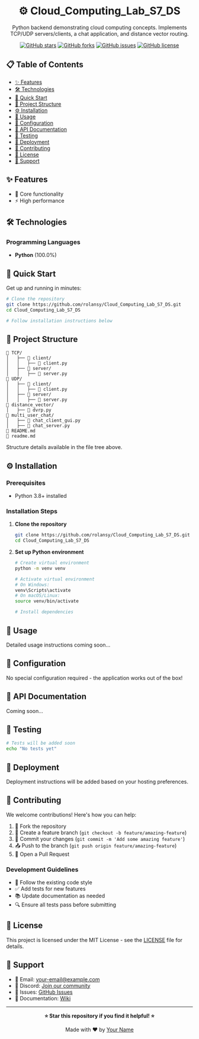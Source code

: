 <div align="center">

# ⚙️ Cloud_Computing_Lab_S7_DS

Python backend demonstrating cloud computing concepts. Implements TCP/UDP servers/clients, a chat application, and distance vector routing.

[![GitHub stars](https://img.shields.io/github/stars/{github_user}/{repo_name})](https://github.com/{github_user}/{repo_name}/stargazers)
[![GitHub forks](https://img.shields.io/github/forks/{github_user}/{repo_name})](https://github.com/{github_user}/{repo_name}/network)
[![GitHub issues](https://img.shields.io/github/issues/{github_user}/{repo_name})](https://github.com/{github_user}/{repo_name}/issues)
[![GitHub license](https://img.shields.io/github/license/{github_user}/{repo_name})](https://github.com/{github_user}/{repo_name}/blob/main/LICENSE)



</div>

## 📋 Table of Contents

- [✨ Features](#-features)
- [🛠️ Technologies](#️-technologies)
- [🚀 Quick Start](#-quick-start)
- [📁 Project Structure](#-project-structure)
- [⚙️ Installation](#️-installation)
- [🎯 Usage](#-usage)
- [🔧 Configuration](#-configuration)
- [📖 API Documentation](#-api-documentation)
- [🧪 Testing](#-testing)
- [🚢 Deployment](#-deployment)
- [🤝 Contributing](#-contributing)
- [📝 License](#-license)
- [💬 Support](#-support)

## ✨ Features

- 🚀 Core functionality
- ⚡ High performance

## 🛠️ Technologies

### Programming Languages

- **Python** (100.0%)


## 🚀 Quick Start

Get up and running in minutes:

```bash
# Clone the repository
git clone https://github.com/rolansy/Cloud_Computing_Lab_S7_DS.git
cd Cloud_Computing_Lab_S7_DS

# Follow installation instructions below
```

## 📁 Project Structure

```
📁 TCP/
│   ├── 📁 client/
│   │   ├── 🐍 client.py
│   ├── 📁 server/
│   │   ├── 🐍 server.py
📁 UDP/
│   ├── 📁 client/
│   │   ├── 🐍 client.py
│   ├── 📁 server/
│   │   ├── 🐍 server.py
📁 distance_vector/
│   ├── 🐍 dvrp.py
📁 multi_user_chat/
│   ├── 🐍 chat_client_gui.py
│   ├── 🐍 chat_server.py
📝 README.md
📝 readme.md
```

Structure details available in the file tree above.

## ⚙️ Installation

### Prerequisites

- Python 3.8+ installed

### Installation Steps

1. **Clone the repository**
   ```bash
   git clone https://github.com/rolansy/Cloud_Computing_Lab_S7_DS.git
   cd Cloud_Computing_Lab_S7_DS
   ```

2. **Set up Python environment**
   ```bash
   # Create virtual environment
   python -m venv venv

   # Activate virtual environment
   # On Windows:
   venv\Scripts\activate
   # On macOS/Linux:
   source venv/bin/activate

   # Install dependencies
   ```


## 🎯 Usage

Detailed usage instructions coming soon...

## 🔧 Configuration

No special configuration required - the application works out of the box!

## 📖 API Documentation

Coming soon...

## 🧪 Testing

```bash
# Tests will be added soon
echo "No tests yet"
```

## 🚢 Deployment

Deployment instructions will be added based on your hosting preferences.

## 🤝 Contributing

We welcome contributions! Here's how you can help:

1. 🍴 Fork the repository
2. 🌿 Create a feature branch (`git checkout -b feature/amazing-feature`)
3. 💾 Commit your changes (`git commit -m 'Add some amazing feature'`)
4. 📤 Push to the branch (`git push origin feature/amazing-feature`)
5. 🔄 Open a Pull Request

### Development Guidelines

- 📝 Follow the existing code style
- ✅ Add tests for new features
- 📚 Update documentation as needed
- 🔍 Ensure all tests pass before submitting

## 📝 License

This project is licensed under the MIT License - see the [LICENSE](LICENSE) file for details.

## 💬 Support

- 📧 Email: [your-email@example.com](mailto:your-email@example.com)
- 💬 Discord: [Join our community](https://discord.gg/yourserver)
- 🐛 Issues: [GitHub Issues](https://github.com/{github_user}/{repo_name}/issues)
- 📖 Documentation: [Wiki](https://github.com/{github_user}/{repo_name}/wiki)

---

<div align="center">

**⭐ Star this repository if you find it helpful! ⭐**

Made with ❤️ by [Your Name](https://github.com/{github_user})

</div>